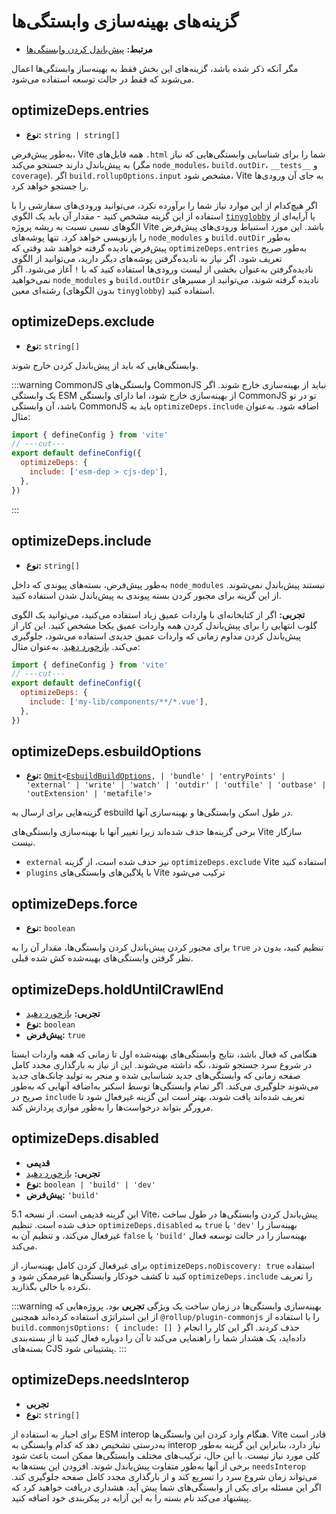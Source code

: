 # گزینه‌های بهینه‌سازی وابستگی‌ها

- **مرتبط:** [پیش‌باندل کردن وابستگی‌ها](/guide/dep-pre-bundling)

مگر آنکه ذکر شده باشد، گزینه‌های این بخش فقط به بهینه‌ساز وابستگی‌ها اعمال می‌شوند که فقط در حالت توسعه استفاده می‌شود.

## optimizeDeps.entries

- **نوع:** `string | string[]`

به‌طور پیش‌فرض، Vite همه فایل‌های `.html` شما را برای شناسایی وابستگی‌هایی که نیاز به پیش‌باندل دارند جستجو می‌کند (مگر `node_modules`، `build.outDir`، `__tests__` و `coverage`). اگر `build.rollupOptions.input` مشخص شود، Vite به جای آن ورودی‌ها را جستجو خواهد کرد.

اگر هیچ‌کدام از این موارد نیاز شما را برآورده نکرد، می‌توانید ورودی‌های سفارشی را با استفاده از این گزینه مشخص کنید - مقدار آن باید یک الگوی [`tinyglobby`](https://github.com/SuperchupuDev/tinyglobby) یا آرایه‌ای از الگوهای نسبی نسبت به ریشه پروژه Vite باشد. این مورد استنباط ورودی‌های پیش‌فرض را بازنویسی خواهد کرد. تنها پوشه‌های `node_modules` و `build.outDir` به‌طور پیش‌فرض نادیده گرفته خواهند شد وقتی که `optimizeDeps.entries` به‌طور صریح تعریف شود. اگر نیاز به نادیده‌گرفتن پوشه‌های دیگر دارید، می‌توانید از الگوی نادیده‌گرفتن به‌عنوان بخشی از لیست ورودی‌ها استفاده کنید که با `!` آغاز می‌شود. اگر نمی‌خواهید `node_modules` و `build.outDir` نادیده گرفته شوند، می‌توانید از مسیرهای رشته‌ای معین (بدون الگوهای `tinyglobby`) استفاده کنید.

## optimizeDeps.exclude

- **نوع:** `string[]`

وابستگی‌هایی که باید از پیش‌باندل کردن خارج شوند.

:::warning CommonJS
وابستگی‌های CommonJS نباید از بهینه‌سازی خارج شوند. اگر یک وابستگی ESM از بهینه‌سازی خارج شود، اما دارای وابستگی CommonJS تو در تو باشد، آن وابستگی CommonJS باید به `optimizeDeps.include` اضافه شود. به‌عنوان مثال:

```js twoslash
import { defineConfig } from 'vite'
// ---cut---
export default defineConfig({
  optimizeDeps: {
    include: ['esm-dep > cjs-dep'],
  },
})
```

:::

## optimizeDeps.include

- **نوع:** `string[]`

به‌طور پیش‌فرض، بسته‌های پیوندی که داخل `node_modules` نیستند پیش‌باندل نمی‌شوند. از این گزینه برای مجبور کردن بسته پیوندی به پیش‌باندل شدن استفاده کنید.

**تجربی:** اگر از کتابخانه‌ای با واردات عمیق زیاد استفاده می‌کنید، می‌توانید یک الگوی گلوب انتهایی را برای پیش‌باندل کردن همه واردات عمیق یکجا مشخص کنید. این کار از پیش‌باندل کردن مداوم زمانی که واردات عمیق جدیدی استفاده می‌شود، جلوگیری می‌کند. [بازخورد دهید](https://github.com/vitejs/vite/discussions/15833). به‌عنوان مثال:

```js twoslash
import { defineConfig } from 'vite'
// ---cut---
export default defineConfig({
  optimizeDeps: {
    include: ['my-lib/components/**/*.vue'],
  },
})
```

## optimizeDeps.esbuildOptions

- **نوع:** [`Omit`](https://www.typescriptlang.org/docs/handbook/utility-types.html#omittype-keys)`<`[`EsbuildBuildOptions`](https://esbuild.github.io/api/#general-options)`,
| 'bundle'
| 'entryPoints'
| 'external'
| 'write'
| 'watch'
| 'outdir'
| 'outfile'
| 'outbase'
| 'outExtension'
| 'metafile'>`

گزینه‌هایی برای ارسال به esbuild در طول اسکن وابستگی‌ها و بهینه‌سازی آنها.

برخی گزینه‌ها حذف شده‌اند زیرا تغییر آنها با بهینه‌سازی وابستگی‌های Vite سازگار نیست.

- `external` نیز حذف شده است، از گزینه `optimizeDeps.exclude` Vite استفاده کنید
- `plugins` با پلاگین‌های وابستگی‌های Vite ترکیب می‌شود

## optimizeDeps.force

- **نوع:** `boolean`

برای مجبور کردن پیش‌باندل کردن وابستگی‌ها، مقدار آن را به `true` تنظیم کنید، بدون در نظر گرفتن وابستگی‌های بهینه‌شده کش شده قبلی.

## optimizeDeps.holdUntilCrawlEnd

- **تجربی:** [بازخورد دهید](https://github.com/vitejs/vite/discussions/15834)
- **نوع:** `boolean`
- **پیش‌فرض:** `true`

هنگامی که فعال باشد، نتایج وابستگی‌های بهینه‌شده اول تا زمانی که همه واردات ایستا در شروع سرد جستجو شوند، نگه داشته می‌شوند. این از نیاز به بارگذاری مجدد کامل صفحه زمانی که وابستگی‌های جدید شناسایی شده و منجر به تولید چانک‌های جدید می‌شوند جلوگیری می‌کند. اگر تمام وابستگی‌ها توسط اسکنر به‌اضافه آنهایی که به‌طور صریح در `include` تعریف شده‌اند یافت شوند، بهتر است این گزینه غیرفعال شود تا مرورگر بتواند درخواست‌ها را به‌طور موازی پردازش کند.

## optimizeDeps.disabled

- **قدیمی**
- **تجربی:** [بازخورد دهید](https://github.com/vitejs/vite/discussions/13839)
- **نوع:** `boolean | 'build' | 'dev'`
- **پیش‌فرض:** `'build'`

این گزینه قدیمی است. از نسخه 5.1 Vite، پیش‌باندل کردن وابستگی‌ها در طول ساخت حذف شده است. تنظیم `optimizeDeps.disabled` به `true` یا `'dev'` بهینه‌ساز را غیرفعال می‌کند، و تنظیم آن به `false` یا `'build'` بهینه‌ساز را در حالت توسعه فعال می‌کند.

برای غیرفعال کردن کامل بهینه‌ساز، از `optimizeDeps.noDiscovery: true` استفاده کنید تا کشف خودکار وابستگی‌ها غیرممکن شود و `optimizeDeps.include` را تعریف نکرده یا خالی بگذارید.

:::warning
بهینه‌سازی وابستگی‌ها در زمان ساخت یک ویژگی **تجربی** بود. پروژه‌هایی که از این استراتژی استفاده کرده‌اند همچنین `@rollup/plugin-commonjs` را با استفاده از `build.commonjsOptions: { include: [] }` حذف کردند. اگر این کار را انجام داده‌اید، یک هشدار شما را راهنمایی می‌کند تا آن را دوباره فعال کنید تا از بسته‌بندی بسته‌های CJS پشتیبانی شود.
:::

## optimizeDeps.needsInterop

- **تجربی**
- **نوع:** `string[]`

برای اجبار به استفاده از ESM interop هنگام وارد کردن این وابستگی‌ها. Vite قادر است به‌درستی تشخیص دهد که کدام وابستگی به interop نیاز دارد، بنابراین این گزینه به‌طور کلی مورد نیاز نیست. با این حال، ترکیب‌های مختلف وابستگی‌ها ممکن است باعث شود برخی از آنها به‌طور متفاوت پیش‌باندل شوند. افزودن این بسته‌ها به `needsInterop` می‌تواند زمان شروع سرد را تسریع کند و از بارگذاری مجدد کامل صفحه جلوگیری کند. اگر این مسئله برای یکی از وابستگی‌های شما پیش آید، هشداری دریافت خواهید کرد که پیشنهاد می‌کند نام بسته را به این آرایه در پیکربندی خود اضافه کنید.